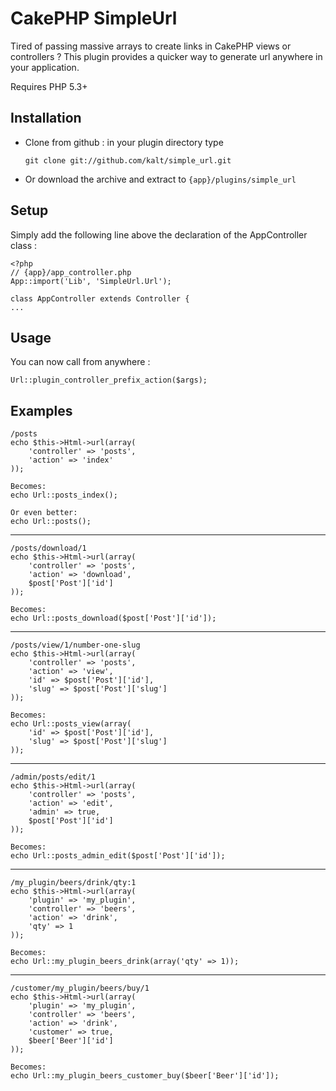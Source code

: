 # CakePHP SimpleUrl

Tired of passing massive arrays to create links in CakePHP views or controllers ? This plugin provides a quicker way to generate url anywhere in your application.

Requires PHP 5.3+

## Installation

- Clone from github : in your plugin directory type

    `git clone git://github.com/kalt/simple_url.git`

- Or download the archive and extract to `{app}/plugins/simple_url`

## Setup

Simply add the following line above the declaration of the AppController class :

	<?php
	// {app}/app_controller.php
	App::import('Lib', 'SimpleUrl.Url');
	
	class AppController extends Controller {
	...

## Usage

You can now call from anywhere :

	Url::plugin_controller_prefix_action($args);

## Examples

	/posts
	echo $this->Html->url(array(
		'controller' => 'posts',
		'action' => 'index'
	));
	
	Becomes:
	echo Url::posts_index();
	
	Or even better:
	echo Url::posts();
	
---

	/posts/download/1
	echo $this->Html->url(array(
		'controller' => 'posts',
		'action' => 'download',
		$post['Post']['id']
	));
	
	Becomes:
	echo Url::posts_download($post['Post']['id']);

---

	/posts/view/1/number-one-slug
	echo $this->Html->url(array(
		'controller' => 'posts',
		'action' => 'view',
		'id' => $post['Post']['id'],
		'slug' => $post['Post']['slug']
	));
	
	Becomes:
	echo Url::posts_view(array(
		'id' => $post['Post']['id'],
		'slug' => $post['Post']['slug']
	));
	
---

	/admin/posts/edit/1
	echo $this->Html->url(array(
		'controller' => 'posts',
		'action' => 'edit',
		'admin' => true,
		$post['Post']['id']
	));
	
	Becomes:
	echo Url::posts_admin_edit($post['Post']['id']);

---

	/my_plugin/beers/drink/qty:1
	echo $this->Html->url(array(
		'plugin' => 'my_plugin',
		'controller' => 'beers',
		'action' => 'drink',
		'qty' => 1
	));
	
	Becomes:
	echo Url::my_plugin_beers_drink(array('qty' => 1));
	
---

	/customer/my_plugin/beers/buy/1
	echo $this->Html->url(array(
		'plugin' => 'my_plugin',
		'controller' => 'beers',
		'action' => 'drink',
		'customer' => true,
		$beer['Beer']['id']
	));
	
	Becomes:
	echo Url::my_plugin_beers_customer_buy($beer['Beer']['id']);
